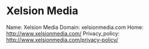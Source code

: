 
# Xelsion Media

Name: Xelsion Media
Domain: xelsionmedia.com
Home: http://www.xelsionmedia.com/
Privacy_policy: http://www.xelsionmedia.com/privacy-policy/
